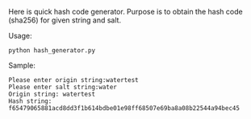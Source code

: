 Here is quick hash code generator.
Purpose is to obtain the hash code (sha256) for given string and salt.

Usage:
```
python hash_generator.py
```

Sample:
```
Please enter origin string:watertest
Please enter salt string:water
Origin string: watertest
Hash string: f65479065881acd8dd3f1b614bdbe01e98ff68507e69ba8a08b22544a94bec45
```
